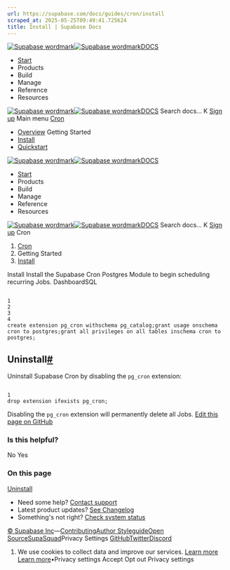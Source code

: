 ```yaml
---
url: https://supabase.com/docs/guides/cron/install
scraped_at: 2025-05-25T09:49:41.725624
title: Install | Supabase Docs
---
```


[![Supabase wordmark](https://supabase.com/docs/_next/image?url=%2Fdocs%2Fsupabase-dark.svg&w=256&q=75)![Supabase wordmark](https://supabase.com/docs/_next/image?url=%2Fdocs%2Fsupabase-light.svg&w=256&q=75)DOCS](https://supabase.com/docs)
  * [Start](https://supabase.com/docs/guides/getting-started)
  * Products 
  * Build 
  * Manage 
  * Reference 
  * Resources 


[![Supabase wordmark](https://supabase.com/docs/_next/image?url=%2Fdocs%2Fsupabase-dark.svg&w=256&q=75)![Supabase wordmark](https://supabase.com/docs/_next/image?url=%2Fdocs%2Fsupabase-light.svg&w=256&q=75)DOCS](https://supabase.com/docs)
Search docs...
K
[Sign up](https://supabase.com/dashboard)
Main menu
[Cron](https://supabase.com/docs/guides/cron)
  * [Overview](https://supabase.com/docs/guides/cron)
Getting Started
  * [Install](https://supabase.com/docs/guides/cron/install)
  * [Quickstart](https://supabase.com/docs/guides/cron/quickstart)


[![Supabase wordmark](https://supabase.com/docs/_next/image?url=%2Fdocs%2Fsupabase-dark.svg&w=256&q=75)![Supabase wordmark](https://supabase.com/docs/_next/image?url=%2Fdocs%2Fsupabase-light.svg&w=256&q=75)DOCS](https://supabase.com/docs)
  * [Start](https://supabase.com/docs/guides/getting-started)
  * Products 
  * Build 
  * Manage 
  * Reference 
  * Resources 


[![Supabase wordmark](https://supabase.com/docs/_next/image?url=%2Fdocs%2Fsupabase-dark.svg&w=256&q=75)![Supabase wordmark](https://supabase.com/docs/_next/image?url=%2Fdocs%2Fsupabase-light.svg&w=256&q=75)DOCS](https://supabase.com/docs)
Search docs...
K
[Sign up](https://supabase.com/dashboard)
Cron
  1. [Cron](https://supabase.com/docs/guides/cron)
  2. Getting Started
  3. [Install](https://supabase.com/docs/guides/cron/install)


Install
Install the Supabase Cron Postgres Module to begin scheduling recurring Jobs.
DashboardSQL
```

1
2
3
4
create extension pg_cron withschema pg_catalog;grant usage onschema cron to postgres;grant all privileges on all tables inschema cron to postgres;

```

## Uninstall[#](https://supabase.com/docs/guides/cron/install#uninstall)
Uninstall Supabase Cron by disabling the `pg_cron` extension:
```

1
drop extension ifexists pg_cron;

```

Disabling the `pg_cron` extension will permanently delete all Jobs.
[Edit this page on GitHub ](https://github.com/supabase/supabase/blob/master/apps/docs/content/guides/cron/install.mdx)
### Is this helpful?
No Yes
### On this page
[Uninstall](https://supabase.com/docs/guides/cron/install#uninstall)
  * Need some help?
[Contact support](https://supabase.com/support)
  * Latest product updates?
[See Changelog](https://supabase.com/changelog)
  * Something's not right?
[Check system status](https://status.supabase.com/)


[© Supabase Inc](https://supabase.com/)—[Contributing](https://github.com/supabase/supabase/blob/master/apps/docs/DEVELOPERS.md)[Author Styleguide](https://github.com/supabase/supabase/blob/master/apps/docs/CONTRIBUTING.md)[Open Source](https://supabase.com/open-source)[SupaSquad](https://supabase.com/supasquad)Privacy Settings
[GitHub](https://github.com/supabase/supabase)[Twitter](https://twitter.com/supabase)[Discord](https://discord.supabase.com/)
  1. We use cookies to collect data and improve our services. [Learn more](https://supabase.com/privacy#8-cookies-and-similar-technologies-used-on-our-european-services)
[Learn more](https://supabase.com/privacy#8-cookies-and-similar-technologies-used-on-our-european-services)•Privacy settings
Accept Opt out Privacy settings



